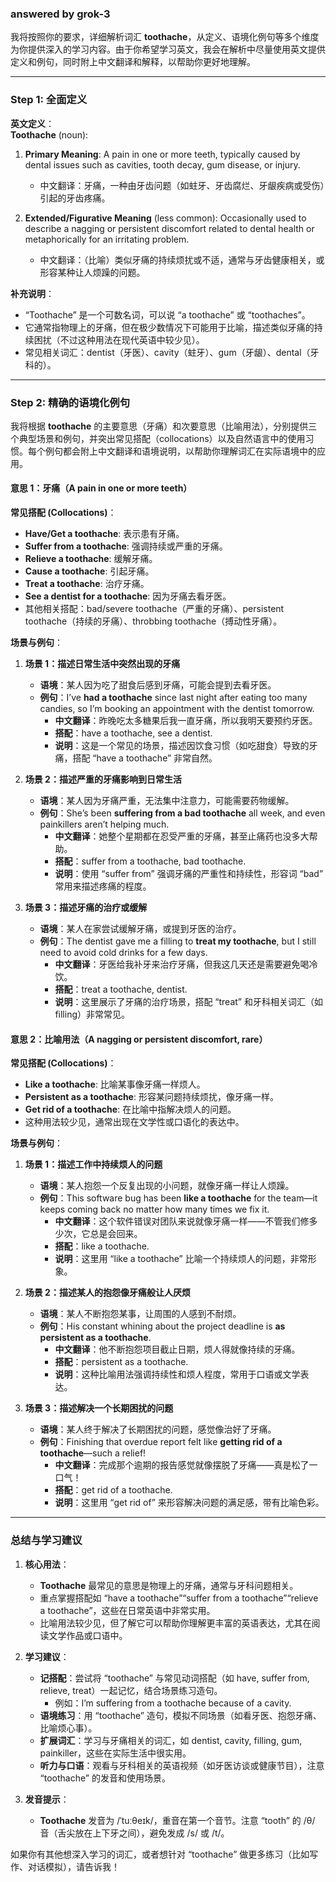 ### answered by grok-3
我将按照你的要求，详细解析词汇 **toothache**，从定义、语境化例句等多个维度为你提供深入的学习内容。由于你希望学习英文，我会在解析中尽量使用英文提供定义和例句，同时附上中文翻译和解释，以帮助你更好地理解。

---

### Step 1: 全面定义

**英文定义**：  
**Toothache** (noun):  
1. **Primary Meaning**: A pain in one or more teeth, typically caused by dental issues such as cavities, tooth decay, gum disease, or injury.  
   - 中文翻译：牙痛，一种由牙齿问题（如蛀牙、牙齿腐烂、牙龈疾病或受伤）引起的牙齿疼痛。

2. **Extended/Figurative Meaning** (less common): Occasionally used to describe a nagging or persistent discomfort related to dental health or metaphorically for an irritating problem.  
   - 中文翻译：（比喻）类似牙痛的持续烦扰或不适，通常与牙齿健康相关，或形容某种让人烦躁的问题。

**补充说明**：  
- “Toothache” 是一个可数名词，可以说 “a toothache” 或 “toothaches”。  
- 它通常指物理上的牙痛，但在极少数情况下可能用于比喻，描述类似牙痛的持续困扰（不过这种用法在现代英语中较少见）。  
- 常见相关词汇：dentist（牙医）、cavity（蛀牙）、gum（牙龈）、dental（牙科的）。

---

### Step 2: 精确的语境化例句

我将根据 **toothache** 的主要意思（牙痛）和次要意思（比喻用法），分别提供三个典型场景和例句，并突出常见搭配（collocations）以及自然语言中的使用习惯。每个例句都会附上中文翻译和语境说明，以帮助你理解词汇在实际语境中的应用。

#### 意思 1：牙痛（A pain in one or more teeth）

**常见搭配 (Collocations)**：  
- **Have/Get a toothache**: 表示患有牙痛。  
- **Suffer from a toothache**: 强调持续或严重的牙痛。  
- **Relieve a toothache**: 缓解牙痛。  
- **Cause a toothache**: 引起牙痛。  
- **Treat a toothache**: 治疗牙痛。  
- **See a dentist for a toothache**: 因为牙痛去看牙医。  
- 其他相关搭配：bad/severe toothache（严重的牙痛）、persistent toothache（持续的牙痛）、throbbing toothache（搏动性牙痛）。

**场景与例句**：

1. **场景 1：描述日常生活中突然出现的牙痛**  
   - **语境**：某人因为吃了甜食后感到牙痛，可能会提到去看牙医。  
   - **例句**：I’ve **had a toothache** since last night after eating too many candies, so I’m booking an appointment with the dentist tomorrow.  
     - **中文翻译**：昨晚吃太多糖果后我一直牙痛，所以我明天要预约牙医。  
     - **搭配**：have a toothache, see a dentist.  
     - **说明**：这是一个常见的场景，描述因饮食习惯（如吃甜食）导致的牙痛，搭配 “have a toothache” 非常自然。

2. **场景 2：描述严重的牙痛影响到日常生活**  
   - **语境**：某人因为牙痛严重，无法集中注意力，可能需要药物缓解。  
   - **例句**：She’s been **suffering from a bad toothache** all week, and even painkillers aren’t helping much.  
     - **中文翻译**：她整个星期都在忍受严重的牙痛，甚至止痛药也没多大帮助。  
     - **搭配**：suffer from a toothache, bad toothache.  
     - **说明**：使用 “suffer from” 强调牙痛的严重性和持续性，形容词 “bad” 常用来描述疼痛的程度。

3. **场景 3：描述牙痛的治疗或缓解**  
   - **语境**：某人在家尝试缓解牙痛，或提到牙医的治疗。  
   - **例句**：The dentist gave me a filling to **treat my toothache**, but I still need to avoid cold drinks for a few days.  
     - **中文翻译**：牙医给我补牙来治疗牙痛，但我这几天还是需要避免喝冷饮。  
     - **搭配**：treat a toothache, dentist.  
     - **说明**：这里展示了牙痛的治疗场景，搭配 “treat” 和牙科相关词汇（如 filling）非常常见。

#### 意思 2：比喻用法（A nagging or persistent discomfort, rare）

**常见搭配 (Collocations)**：  
- **Like a toothache**: 比喻某事像牙痛一样烦人。  
- **Persistent as a toothache**: 形容某问题持续烦扰，像牙痛一样。  
- **Get rid of a toothache**: 在比喻中指解决烦人的问题。  
- 这种用法较少见，通常出现在文学性或口语化的表达中。

**场景与例句**：

1. **场景 1：描述工作中持续烦人的问题**  
   - **语境**：某人抱怨一个反复出现的小问题，就像牙痛一样让人烦躁。  
   - **例句**：This software bug has been **like a toothache** for the team—it keeps coming back no matter how many times we fix it.  
     - **中文翻译**：这个软件错误对团队来说就像牙痛一样——不管我们修多少次，它总是会回来。  
     - **搭配**：like a toothache.  
     - **说明**：这里用 “like a toothache” 比喻一个持续烦人的问题，非常形象。

2. **场景 2：描述某人的抱怨像牙痛般让人厌烦**  
   - **语境**：某人不断抱怨某事，让周围的人感到不耐烦。  
   - **例句**：His constant whining about the project deadline is **as persistent as a toothache**.  
     - **中文翻译**：他不断抱怨项目截止日期，烦人得就像持续的牙痛。  
     - **搭配**：persistent as a toothache.  
     - **说明**：这种比喻用法强调持续性和烦人程度，常用于口语或文学表达。

3. **场景 3：描述解决一个长期困扰的问题**  
   - **语境**：某人终于解决了长期困扰的问题，感觉像治好了牙痛。  
   - **例句**：Finishing that overdue report felt like **getting rid of a toothache**—such a relief!  
     - **中文翻译**：完成那个逾期的报告感觉就像摆脱了牙痛——真是松了一口气！  
     - **搭配**：get rid of a toothache.  
     - **说明**：这里用 “get rid of” 来形容解决问题的满足感，带有比喻色彩。

---

### 总结与学习建议

1. **核心用法**：  
   - **Toothache** 最常见的意思是物理上的牙痛，通常与牙科问题相关。  
   - 重点掌握搭配如 “have a toothache”“suffer from a toothache”“relieve a toothache”，这些在日常英语中非常实用。  
   - 比喻用法较少见，但了解它可以帮助你理解更丰富的英语表达，尤其在阅读文学作品或口语中。

2. **学习建议**：  
   - **记搭配**：尝试将 “toothache” 与常见动词搭配（如 have, suffer from, relieve, treat）一起记忆，结合场景练习造句。  
     - 例如：I’m suffering from a toothache because of a cavity.  
   - **语境练习**：用 “toothache” 造句，模拟不同场景（如看牙医、抱怨牙痛、比喻烦心事）。  
   - **扩展词汇**：学习与牙痛相关的词汇，如 dentist, cavity, filling, gum, painkiller，这些在实际生活中很实用。  
   - **听力与口语**：观看与牙科相关的英语视频（如牙医访谈或健康节目），注意 “toothache” 的发音和使用场景。

3. **发音提示**：  
   - **Toothache** 发音为 /ˈtuːθeɪk/，重音在第一个音节。注意 “tooth” 的 /θ/ 音（舌尖放在上下牙之间），避免发成 /s/ 或 /t/。

如果你有其他想深入学习的词汇，或者想针对 “toothache” 做更多练习（比如写作、对话模拟），请告诉我！
